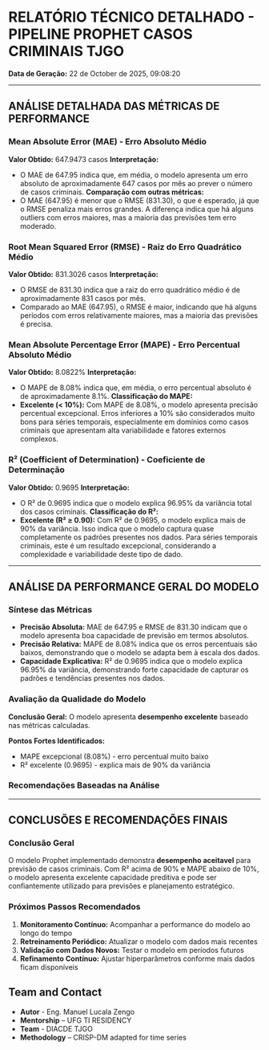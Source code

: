 # RELATÓRIO TÉCNICO DETALHADO - PIPELINE PROPHET CASOS CRIMINAIS TJGO

**Data de Geração:** 22 de October de 2025, 09:08:20

---

## ANÁLISE DETALHADA DAS MÉTRICAS DE PERFORMANCE

### Mean Absolute Error (MAE) - Erro Absoluto Médio

**Valor Obtido:** 647.9473 casos
**Interpretação:**

- O MAE de 647.95 indica que, em média, o modelo apresenta um erro absoluto de aproximadamente 647 casos por mês ao prever o número de casos criminais.
  **Comparação com outras métricas:**
- O MAE (647.95) é menor que o RMSE (831.30), o que é esperado, já que o RMSE penaliza mais erros grandes. A diferença indica que há alguns outliers com erros maiores, mas a maioria das previsões tem erro moderado.

### Root Mean Squared Error (RMSE) - Raiz do Erro Quadrático Médio

**Valor Obtido:** 831.3026 casos
**Interpretação:**

- O RMSE de 831.30 indica que a raiz do erro quadrático médio é de aproximadamente 831 casos por mês.
- Comparado ao MAE (647.95), o RMSE é maior, indicando que há alguns períodos com erros relativamente maiores, mas a maioria das previsões é precisa.

### Mean Absolute Percentage Error (MAPE) - Erro Percentual Absoluto Médio

**Valor Obtido:** 8.0822%
**Interpretação:**

- O MAPE de 8.08% indica que, em média, o erro percentual absoluto é de aproximadamente 8.1%.
  **Classificação do MAPE:**
- **Excelente (< 10%):** Com MAPE de 8.08%, o modelo apresenta precisão percentual excepcional. Erros inferiores a 10% são considerados muito bons para séries temporais, especialmente em domínios como casos criminais que apresentam alta variabilidade e fatores externos complexos.

### R² (Coefficient of Determination) - Coeficiente de Determinação

**Valor Obtido:** 0.9695
**Interpretação:**

- O R² de 0.9695 indica que o modelo explica 96.95% da variância total dos casos criminais.
  **Classificação do R²:**
- **Excelente (R² ≥ 0.90):** Com R² de 0.9695, o modelo explica mais de 90% da variância. Isso indica que o modelo captura quase completamente os padrões presentes nos dados. Para séries temporais criminais, este é um resultado excepcional, considerando a complexidade e variabilidade deste tipo de dado.

---

## ANÁLISE DA PERFORMANCE GERAL DO MODELO

### Síntese das Métricas

- **Precisão Absoluta:** MAE de 647.95 e RMSE de 831.30 indicam que o modelo apresenta boa capacidade de previsão em termos absolutos.
- **Precisão Relativa:** MAPE de 8.08% indica que os erros percentuais são baixos, demonstrando que o modelo se adapta bem à escala dos dados.
- **Capacidade Explicativa:** R² de 0.9695 indica que o modelo explica 96.95% da variância, demonstrando forte capacidade de capturar os padrões e tendências presentes nos dados.

### Avaliação da Qualidade do Modelo

**Conclusão Geral:** O modelo apresenta **desempenho excelente** baseado nas métricas calculadas.

**Pontos Fortes Identificados:**

- MAPE excepcional (8.08%) - erro percentual muito baixo
- R² excelente (0.9695) - explica mais de 90% da variância

### Recomendações Baseadas na Análise

---

## CONCLUSÕES E RECOMENDAÇÕES FINAIS

### Conclusão Geral

O modelo Prophet implementado demonstra **desempenho aceitavel** para previsão de casos criminais. Com R² acima de 90% e MAPE abaixo de 10%, o modelo apresenta excelente capacidade preditiva e pode ser confiantemente utilizado para previsões e planejamento estratégico.

### Próximos Passos Recomendados

1. **Monitoramento Contínuo:** Acompanhar a performance do modelo ao longo do tempo
2. **Retreinamento Periódico:** Atualizar o modelo com dados mais recentes
3. **Validação com Dados Novos:** Testar o modelo em períodos futuros
4. **Refinamento Contínuo:** Ajustar hiperparâmetros conforme mais dados ficam disponíveis

## Team and Contact

- **Autor** - Eng. Manuel Lucala Zengo
- **Mentorship** – UFG TI RESIDENCY
- **Team** - DIACDE TJGO
- **Methodology** – CRISP-DM adapted for time series
